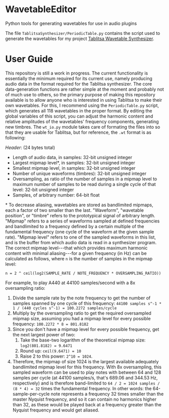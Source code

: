 # WavetableEditor
Python tools for generating wavetables for use in audio plugins

The file `TablitsaSynthesizer/PeriodicTable.py` contains the script used to generate the wavetables for my project [Tablitsa Wavetable Synthesizer](https://github.com/radiofarmer/Tablitsa-Synthesizer).

# User Guide
This repository is still a work in progress. The current functionality is essentially the minimum required for its current use, namely producing audio data in the format required for the Tablitsa synthesizer. The core data-generation functions are rather simple at the moment and probably not of much use to others, so the primary purpose of making this repository available is to allow anyone who is interested in using Tablitsa to make their own wavetables. For this, I recommend using the `PeriodicTable.py` script, which generates all 118 wavetables in the proper format. By editing the global variables of this script, you can adjust the harmonic content and relative amplitudes of the wavetables' frequency components, generating new timbres. The `wt_io.py` module takes care of formating the files into so that they are usable for Tablitsa, but for reference, the `.wt` format is as following:

*Header*: (24 bytes total)
* Length of audio data, in samples: 32-bit unsigned integer
* Largest mipmap level\*, in samples: 32-bit unsigned integer
* Smallest mipmap level, in samples: 32-bit unsigned integer
* Number of unique waveforms (timbres): 32-bit unsigned integer
* Oversampling, as ratio of the number of samples in a mipmap level to maximum number of samples to be read during a single cycle of that level: 32-bit unsigned integer
* Samples, of arbitrary number: 64-bit float

\* To decrease aliasing, wavetables are stored as bandlimited mipmaps, each a factor of two smaller than the last. "Waveform", "wavetable position", or "timbre" refers to the prototypical signal of arbitrary length. "Mipmap" refers to a series of waveforms sampled at defined frequencies and bandlimited to a frequency defined by a certain multiple of the fundamental frequency (one cycle of the waveform at the given sample rate). "Mipmap level" refers to one of the sampled waveforms in this list, and is the buffer from which audio data is read in a synthesizer program. The correct mipmap level---that which provides maximum harmonic content with minimal aliasing---for a given frequency (in Hz) can be calculated as follows, where `n` is the number of samples in the mipmap level:

`n = 2 ^ ceil(log2(SAMPLE_RATE / NOTE_FREQUENCY * OVERSAMPLING_RATIO))`

For example, to play A440 at 44100 samples/second with a 8x oversampling ratio:

  1. Divide the sample rate by the note frequency to get the number of samples spanned by one cycle of this frequency: `44100 samples s^-1 * 1 / (440 cycles s^-1) = 100.2272 samples/cycle`
  2. Multiply by the oversampling ratio to get the required oversampled mipmap size, assuming you had a mipmap level for every possible frequency: `100.2272 * 8 = 801.8182`
  3. Since you don't have a mipmap level for every possible frequency, get the next largest power of two: 
      1. Take the base-two logarithm of the theoretical mipmap size: `log2(801.8182) = 9.6471`
      2. Round up: `ceil(9.6471) = 10`
      3. Raise 2 to this power: `2^10 = 1024`.
  4. Therefore, the mipmap of size 1024 is the largest available adequately bandlimited mipmap level for this frequency. With 8x oversampling, this sampled waveform can be used to play notes with between 64 and 128 samples per cycle (at 44100 samples/s, that's 689.06 and 344.53 Hz, respectively) and is therefore band-limited to `64 / 2 = 1024 samples / (8 * 4) = 32` times the fundamental frequency. In other words: the 64-sample-per-cycle note represents a frequency 32 times smaller than the master Nyquist frequency, and so it can contain no harmonics higher than 32, as these would be played back at a frequency greater than the Nyquist frequency and would get aliased.
